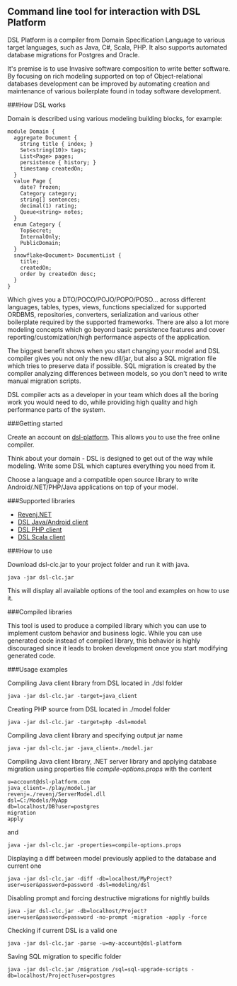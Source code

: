 ## Command line tool for interaction with DSL Platform

DSL Platform is a compiler from Domain Specification Language to various target languages, such as Java, C#, Scala, PHP.
It also supports automated database migrations for Postgres and Oracle.

It's premise is to use Invasive software composition to write better software. 
By focusing on rich modeling supported on top of Object-relational databases development can be improved by automating creation and maintenance of various boilerplate found in today software development.

###How DSL works

Domain is described using various modeling building blocks, for example:

    module Domain {
      aggregate Document {
        string title { index; }
        Set<string(10)> tags;
        List<Page> pages;
        persistence { history; }
        timestamp createdOn;
      }
      value Page {
        date? frozen;
        Category category;
		string[] sentences;
        decimal(1) rating;
        Queue<string> notes;
      }
      enum Category {
        TopSecret;
        InternalOnly;
        PublicDomain;
      }
      snowflake<Document> DocumentList {
        title;
        createdOn;
        order by createdOn desc;
      }
    }
	
Which gives you a DTO/POCO/POJO/POPO/POSO... across different languages, 
tables, types, views, functions specialized for supported ORDBMS, 
repositories, converters, serialization and various other boilerplate required by the supported frameworks.
There are also a lot more modeling concepts which go beyond basic persistence features and cover reporting/customization/high performance aspects of the application.

The biggest benefit shows when you start changing your model and DSL compiler gives you not only the new dll/jar, 
but also a SQL migration file which tries to preserve data if possible. 
SQL migration is created by the compiler analyzing differences between models, so you don't need to write manual migration scripts.

DSL compiler acts as a developer in your team which does all the boring work you would need to do, while providing high quality and high performance parts of the system.

###Getting started

Create an account on [dsl-platform](https://dsl-platform.com/). This allows you to use the free online compiler.

Think about your domain - DSL is designed to get out of the way while modeling. Write some DSL which captures everything you need from it.

Choose a language and a compatible open source library to write Android/.NET/PHP/Java applications on top of your model. 

###Supported libraries
 
 * [Revenj.NET](https://github.com/ngs-doo/revenj)
 * [DSL Java/Android client](https://github.com/ngs-doo/dsl-client-java)
 * [DSL PHP client](https://github.com/ngs-doo/dsl-client-php)
 * [DSL Scala client](https://github.com/ngs-doo/dsl-client-scala)

###How to use

Download dsl-clc.jar to your project folder and run it with java.

    java -jar dsl-clc.jar

This will display all available options of the tool and examples on how to use it.

###Compiled libraries

This tool is used to produce a compiled library which you can use to implement custom behavior and business logic. 
While you can use generated code instead of compiled library, this behavior is highly discouraged since it leads to broken development once you start modifying generated code.

###Usage examples

Compiling Java client library from DSL located in ./dsl folder

    java -jar dsl-clc.jar -target=java_client

Creating PHP source from DSL located in ./model folder

    java -jar dsl-clc.jar -target=php -dsl=model

Compiling Java client library and specifying output jar name

    java -jar dsl-clc.jar -java_client=./model.jar

Compiling Java client library, .NET server library and applying database migration using properties file *compile-options.props* with the content

    u=account@dsl-platform.com
    java_client=./play/model.jar
    revenj=./revenj/ServerModel.dll
    dsl=C:/Models/MyApp
    db=localhost/DB?user=postgres
    migration
	apply

and

    java -jar dsl-clc.jar -properties=compile-options.props

Displaying a diff between model previously applied to the database and current one

    java -jar dsl-clc.jar -diff -db=localhost/MyProject?user=user&password=password -dsl=modeling/dsl

Disabling prompt and forcing destructive migrations for nightly builds

    java -jar dsl-clc.jar -db=localhost/Project?user=user&password=password -no-prompt -migration -apply -force

Checking if current DSL is a valid one

    java -jar dsl-clc.jar -parse -u=my-account@dsl-platform

Saving SQL migration to specific folder

    java -jar dsl-clc.jar /migration /sql=sql-upgrade-scripts -db=localhost/Project?user=postgres

 
